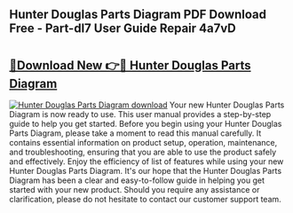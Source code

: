 ## Hunter Douglas Parts Diagram PDF Download Free - Part-dl7 User Guide Repair 4a7vD

# <h2><a href="http://dft7jvd.blite.top/?on=Hunter+Douglas+Parts+Diagram">🔗Download New 👉🔴 Hunter Douglas Parts Diagram</a></h2>

[![Hunter Douglas Parts Diagram download](https://i.imgur.com/lujVjoI.png)](http://dft7jvd.blite.top/?on=Hunter+Douglas+Parts+Diagram)
Your new Hunter Douglas Parts Diagram is now ready to use. This user manual provides a step-by-step guide to help you get started. Before you begin using your Hunter Douglas Parts Diagram, please take a moment to read this manual carefully. It contains essential information on product setup, operation, maintenance, and troubleshooting, ensuring that you are able to use the product safely and effectively. Enjoy the efficiency of list of features while using your new Hunter Douglas Parts Diagram. It's our hope that the Hunter Douglas Parts Diagram has been a clear and easy-to-follow guide in helping you get started with your new product. Should you require any assistance or clarification, please do not hesitate to contact our customer support team.
